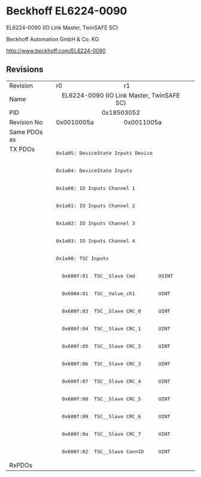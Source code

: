 # Beckhoff EL6224-0090

EL6224-0090 (IO Link Master, TwinSAFE SC)

Beckhoff Automation GmbH & Co. KG

http://www.beckhoff.com/EL6224-0090

## Revisions
<table>
<tr >
<td>Revision</td>
<td>r0</td>
<td>r1</td>
</tr>
<tr >
<td>Name</td>
<td colspan=2 align="center">EL6224-0090 (IO Link Master, TwinSAFE SC)</td>
</tr>
<tr >
<td>PID</td>
<td colspan=2 align="center">0x18503052</td>
</tr>
<tr >
<td>Revision No</td>
<td>0x0010005a</td>
<td>0x0011005a</td>
</tr>
<tr >
<td>Same PDOs as</td>
<td colspan=2 align="center"></td>
</tr>
<tr class="txpdo">
<td rowspan=18 valign=top>TX PDOs</td>
<td colspan=2 align="left"><pre>0x1a05: DeviceState Inputs Device</pre></td>
<td></td>
</tr>
<tr class="txpdo">
<td colspan=2 align="left"><pre>0x1a04: DeviceState Inputs</pre></td>
</tr>
<tr class="txpdo">
<td colspan=2 align="left"><pre>0x1a00: IO Inputs Channel 1</pre></td>
</tr>
<tr class="txpdo">
<td colspan=2 align="left"><pre>0x1a01: IO Inputs Channel 2</pre></td>
</tr>
<tr class="txpdo">
<td colspan=2 align="left"><pre>0x1a02: IO Inputs Channel 3</pre></td>
</tr>
<tr class="txpdo">
<td colspan=2 align="left"><pre>0x1a03: IO Inputs Channel 4</pre></td>
</tr>
<tr class="txpdo">
<td colspan=2 align="left"><pre>0x1a90: TSC Inputs</pre></td>
</tr>
<tr class="txpdo">
<td colspan=2 align="left"><pre>  0x600f:01  TSC__Slave Cmd        USINT</pre></td>
</tr>
<tr class="txpdo">
<td colspan=2 align="left"><pre>  0x6004:01  TSC__Value_ch1        UINT</pre></td>
</tr>
<tr class="txpdo">
<td colspan=2 align="left"><pre>  0x600f:03  TSC__Slave CRC_0      UINT</pre></td>
</tr>
<tr class="txpdo">
<td colspan=2 align="left"><pre>  0x600f:04  TSC__Slave CRC_1      UINT</pre></td>
</tr>
<tr class="txpdo">
<td colspan=2 align="left"><pre>  0x600f:05  TSC__Slave CRC_2      UINT</pre></td>
</tr>
<tr class="txpdo">
<td colspan=2 align="left"><pre>  0x600f:06  TSC__Slave CRC_3      UINT</pre></td>
</tr>
<tr class="txpdo">
<td colspan=2 align="left"><pre>  0x600f:07  TSC__Slave CRC_4      UINT</pre></td>
</tr>
<tr class="txpdo">
<td colspan=2 align="left"><pre>  0x600f:08  TSC__Slave CRC_5      UINT</pre></td>
</tr>
<tr class="txpdo">
<td colspan=2 align="left"><pre>  0x600f:09  TSC__Slave CRC_6      UINT</pre></td>
</tr>
<tr class="txpdo">
<td colspan=2 align="left"><pre>  0x600f:0a  TSC__Slave CRC_7      UINT</pre></td>
</tr>
<tr class="txpdo">
<td colspan=2 align="left"><pre>  0x600f:02  TSC__Slave ConnID     UINT</pre></td>
</tr>
<tr >
<td>RxPDOs</td>
<td colspan=2 align="left"></td>
</tr>
</table>

